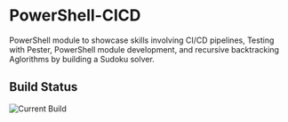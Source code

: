 # PowerShell-CICD
PowerShell module to showcase skills involving CI/CD pipelines, Testing with Pester, PowerShell module development, and recursive backtracking Aglorithms by building a Sudoku solver.

## Build Status
![Current Build](https://github.com/DavisHenckel/Powershell-CICD/actions/workflows/pipeline.yml/badge.svg)
